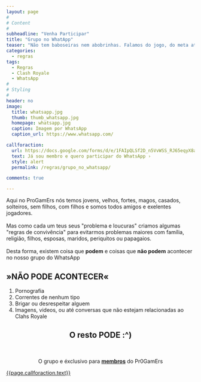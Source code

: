```yaml
---
layout: page
#
# Content
#
subheadline: "Venha Participar"
title: "Grupo no WhatApp"
teaser: "Não tem baboseiras nem abobrinhas. Falamos do jogo, do meta atual, de estratégias, patentes, batalhas, decks, etc. Vale a pena participar!"
categories:
  - regras
tags:
  - Regras
  - Clash Royale
  - WhatsApp
#
# Styling
#
header: no
image:
  title: whatsapp.jpg
  thumb: thumb_whatsapp.jpg
  homepage: whatsapp.jpg
  caption: Imagem por WhatsApp
  caption_url: https://www.whatsapp.com/

callforaction:
  url: https://docs.google.com/forms/d/e/1FAIpQLSf2D_n5VvWSS_RJ65eqyX8ahNY752iIY7_DyQVFcGZwQJ2WdA/viewform
  text: Já sou membro e quero participar do WhatsApp ›
  style: alert
  permalink: /regras/grupo_no_whatsapp/

comments: true

---
```


<p> Aqui no ProGamErs nós temos jovens, velhos, fortes, magos, casados, solteiros, sem filhos, com filhos e somos todos amigos e exelentes jogadores. <br><br>
Mas como cada um teus seus "problema e loucuras" criamos algumas "regras de convivência" para evitarmos problemas maiores com família, religião, filhos, esposas, maridos, periquitos ou papagaios. <br><br>
Desta forma, existem coisa que <strong>podem</strong> e coisas que <strong>não podem</strong> acontecer no nosso grupo do WhatsApp</p>  

## »NÃO PODE ACONTECER«
<ol>
<li>Pornografia</li>
<li>Correntes de nenhum tipo</li>
<li>Brigar ou desrespeitar alguem</li>
<li>Imagens, videos, ou até conversas que não estejam relacionadas ao Clahs Royale</li>
</ol>
<ul></ul>

<center><h2 > O resto PODE :^)</h2>
<br>

O grupo e éxclusivo para <strong><u>membros</u></strong> do Pr0GamErs</center>

<div class="row t20 b60">
    <div class="small-12 text-center columns">
        <a class="button large radius {{ page.callforaction.style }}" href="{{page.callforaction.url}}" target="_blank">{{page.callforaction.text}}</a>
    </div><!-- /.small-12.columns -->
</div><!-- /.row -->
